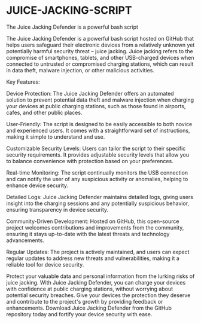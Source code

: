 # JUICE-JACKING-SCRIPT
The Juice Jacking Defender is a powerful bash script 

The Juice Jacking Defender is a powerful bash script hosted on GitHub that helps users safeguard their electronic devices from a relatively unknown yet potentially harmful security threat – juice jacking. Juice jacking refers to the compromise of smartphones, tablets, and other USB-charged devices when connected to untrusted or compromised charging stations, which can result in data theft, malware injection, or other malicious activities.

Key Features:

Device Protection: The Juice Jacking Defender offers an automated solution to prevent potential data theft and malware injection when charging your devices at public charging stations, such as those found in airports, cafes, and other public places.

User-Friendly: The script is designed to be easily accessible to both novice and experienced users. It comes with a straightforward set of instructions, making it simple to understand and use.

Customizable Security Levels: Users can tailor the script to their specific security requirements. It provides adjustable security levels that allow you to balance convenience with protection based on your preferences.

Real-time Monitoring: The script continually monitors the USB connection and can notify the user of any suspicious activity or anomalies, helping to enhance device security.

Detailed Logs: Juice Jacking Defender maintains detailed logs, giving users insight into the charging sessions and any potentially suspicious behavior, ensuring transparency in device security.

Community-Driven Development: Hosted on GitHub, this open-source project welcomes contributions and improvements from the community, ensuring it stays up-to-date with the latest threats and technology advancements.

Regular Updates: The project is actively maintained, and users can expect regular updates to address new threats and vulnerabilities, making it a reliable tool for device security.

Protect your valuable data and personal information from the lurking risks of juice jacking. With Juice Jacking Defender, you can charge your devices with confidence at public charging stations, without worrying about potential security breaches. Give your devices the protection they deserve and contribute to the project's growth by providing feedback or enhancements. Download Juice Jacking Defender from the GitHub repository today and fortify your device security with ease.




